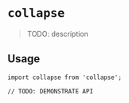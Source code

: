 # `collapse`

> TODO: description

## Usage

```
import collapse from 'collapse';

// TODO: DEMONSTRATE API
```
